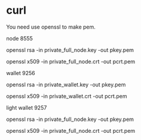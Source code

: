 # curl

You need use openssl to make pem.

node 8555

openssl rsa -in private_full_node.key -out pkey.pem

openssl x509 -in private_full_node.crt -out pcrt.pem

wallet 9256

openssl rsa -in private_wallet.key -out pkey.pem

openssl x509 -in private_wallet.crt -out pcrt.pem

light wallet 9257

openssl rsa -in private_full_node.key -out pkey.pem

openssl x509 -in private_full_node.crt -out pcrt.pem
